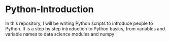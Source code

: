 # Python-Introduction

In this repository, I will be writing Python scripts to introduce people to Python. It is a step by step introduction to Python basics, from variables and variable names to data science modules and numpy
